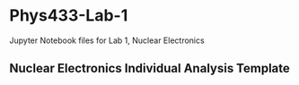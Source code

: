# Phys433-Lab-1

Jupyter Notebook files for Lab 1, Nuclear Electronics

## Nuclear Electronics Individual Analysis Template 
